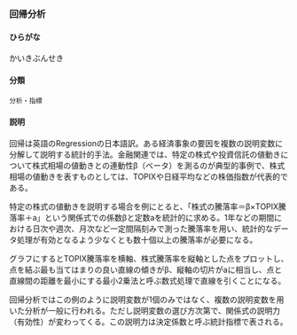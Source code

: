<div style="display:none;">

## [あ行](securities-terms?id=あ行)
## [か行](securities-terms?id=か行)

</div>

### 回帰分析

#### ひらがな

かいきぶんせき

#### 分類

`分析・指標`

#### 説明

回帰は英語のRegressionの日本語訳。ある経済事象の要因を複数の説明変数に分解して説明する統計的手法。金融関連では、特定の株式や投資信託の値動きについて株式相場の値動きとの連動性β（ベータ）を測るのが典型的事例で、株式相場の値動きを表すものとしては、TOPIXや日経平均などの株価指数が代表的である。
 
特定の株式の値動きを説明する場合を例にとると、「株式の騰落率＝β×TOPIX騰落率＋a」という関係式での係数βと定数aを統計的に求める。1年などの期間における日次や週次、月次など一定間隔刻みで測った騰落率を用い、統計的なデータ処理が有効となるよう少なくとも数十個以上の騰落率が必要になる。
 
グラフにするとTOPIX騰落率を横軸、株式騰落率を縦軸とした点をプロットし、点を結ぶ最も当てはまりの良い直線の傾きがβ、縦軸の切片がaに相当し、点と直線間の距離を最小にする最小2乗法と呼ぶ数式処理で直線を引くことになる。
 
回帰分析ではこの例のように説明変数が1個のみではなく、複数の説明変数を用いた分析が一般に行われる。ただし説明変数の選び方次第で、関係式の説明力（有効性）が変わってくる。この説明力は決定係数と呼ぶ統計指標で表される。

<div style="display:none;">

## [さ行](securities-terms?id=さ行)
## [た行](securities-terms?id=た行)
## [な行](securities-terms?id=な行)
## [は行](securities-terms?id=は行)
## [ま行](securities-terms?id=ま行)
## [や行](securities-terms?id=や行)
## [ら行](securities-terms?id=ら行)
## [わ行](securities-terms?id=わ行)
## [英数字・記号](securities-terms?id=英数字・記号)

</div>

